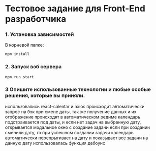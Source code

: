 # Тестовое задание для Front-End разработчика

### 1. Установка зависимостей

В корневой папке:

```bash
npm install
```

### 2. Запуск вэб сервера

```bash
npm run start
```

### 3 Опишите использованные технологии и любые особые решения, которые вы приняли.

использовались react-calentar и axios
происходит автоматически запрос на бэк при смене даты, так же получение данных и их отображение происходят в автоматическом редиме
календарь подстраивается под даты, и если нет задач на выбранную дату, открывается модальное окно с создание задачи
если при создании сменили дату, то при успешном создании задачи календарь автоматически перепрыгивает на дату и показывает все задачи на данную дату
использовалась функция дебоунс